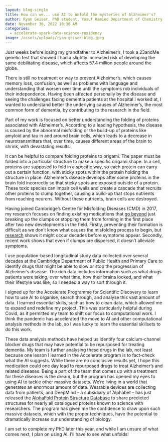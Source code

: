 ```yaml
---
layout: blog-single
title: How can we... use AI to unfold the mysteries of Alzheimer's?
author: Ryan Geiser, PhD student, Yusuf Hamied Department of Chemistry
date: November 30, 2022 10:30 AM
categories:
  - accelerate-spark-data-science-residency
image: /assets/uploads/ryan-geiser-blog.jpeg
---
```

Just weeks before losing my grandfather to Alzheimer’s, I took a 23andMe genetic test that showed I had a slightly increased risk of developing the same debilitating disease, which affects 57.4 million people around the globe.


There is still no treatment or way to prevent Alzheimer’s, which causes memory loss, confusion, as well as problems with language and understanding that worsen over time until the symptoms rob individuals of their independence. Having been affected personally by the disease and seeing the challenges facing dementia patients at the hospital I worked at, I wanted to understand better the underlying causes of Alzheimer’s, the most common form of dementia, by contributing to the research in the field. 


Part of my work is focused on better understanding the folding of proteins associated with Alzheimer’s. According to a leading hypothesis, the disease is caused by the abnormal misfolding or the build-up of proteins like amyloid and tau in and around brain cells, which leads to a decrease in neurotransmitters that, over time, causes different areas of the brain to shrink, with devastating results.


It can be helpful to compare folding proteins to origami. The paper must be folded into a particular structure to make a specific origami shape. In a cell, proteins are supposed to fold in a specific way, so each protein can carry out a certain function, with sticky spots within the protein holding the structure in place. Alzheimer’s disease develops after some proteins in the brain fold incorrectly so that sticky spots are exposed outside of a protein. These toxic species can impair cell walls and create a cascade that recruits other proteins to clump together, causing a build-up that stops nutrients from reaching neurons. Without these nutrients, brain cells are destroyed.

 
Having joined Cambridge’s Centre for Misfolding Diseases (CMD) in 2017, my research focuses on finding existing medications that [go beyond](https://www.sciencedirect.com/science/article/abs/pii/S1552526011000999) just breaking up the clumps or stopping them from forming in the first place after two new developments in the field. Firstly, preventing their formation is difficult as we don’t know what causes the misfolding process to begin, but [research](https://www.ncbi.nlm.nih.gov/pmc/articles/PMC6888399/) shows it might occur decades before symptoms appear. Secondly, recent work shows that even if clumps are dispersed, it doesn’t alleviate symptoms.


I use population-based longitudinal study data collected over several decades at the Cambridge Department of Public Health and Primary Care to identify drugs that might be able to slow or stop the progression of Alzheimer’s disease. The rich data includes information such as what drugs patients were taking, over what time, how their brains looked, and what their lifestyle was like, so I needed a way to sort through it.


I signed up for the Accelerate Programme for Scientific Discovery to learn how to use AI to organise, search through, and analyse this vast amount of data. I learned essential skills, such as how to clean data, which allowed me to expand and redefine my project. This was particularly helpful during Covid, as it permitted my team to shift our focus to computational work. I think the pandemic has accelerated the move to AI and other computational analysis methods in the lab, so I was lucky to learn the essential skillsets to do this work.


These data analysis methods have helped us identify four calcium-channel blocker drugs that may have potential to be repurposed for treating dementia. My team is further analysing these drugs in the lab, not least because one lesson I learned in the Accelerate program is to fact-check what the AI suggests. While there are no conclusive results yet, I hope this medication could one day lead to repurposed drugs to treat Alzheimer’s and related diseases. Being a part of the team that comes up with a treatment for these diseases is the dream, but the program has opened my eyes to using AI to tackle other massive datasets. We’re living in a world that generates an enormous amount of data. Wearable devices are collecting data from patients, and DeepMind – a subsidiary of Alphabet – has just released the [AlphaFold Protein Structure Database](https://alphafold.ebi.ac.uk/) to share predicted structures for nearly all catalogued proteins known to science with researchers. The program has given me the confidence to draw upon such massive datasets, which with the proper techniques, have the potential to dramatically increase our understanding of biology.


I am set to complete my PhD later this year, and while I am unsure of what comes next, I plan on using AI. I’ll have to see what unfolds!